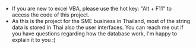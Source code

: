 - If you are new to excel VBA, please use the hot key: "Alt + F11" to access the code of this project.
- As this is the project for the SME business in Thailand, most of the string data is stored in Thai also the user interfaces. You can reach me out if you have questions regarding how the database work, I'm happy to explain it to you :)
